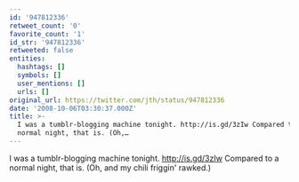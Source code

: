 ```yaml
---
id: '947812336'
retweet_count: '0'
favorite_count: '1'
id_str: '947812336'
retweeted: false
entities:
  hashtags: []
  symbols: []
  user_mentions: []
  urls: []
original_url: https://twitter.com/jth/status/947812336
date: '2008-10-06T03:30:37.000Z'
title: >-
  I was a tumblr-blogging machine tonight. http://is.gd/3zIw Compared to a
  normal night, that is. (Oh,…
---
```


I was a tumblr-blogging machine tonight. http://is.gd/3zIw Compared to a normal night, that is. (Oh, and my chili friggin' rawked.)